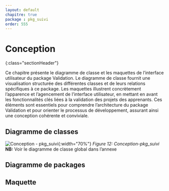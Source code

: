 ```yaml
---
layout: default
chapitre: true
package : pkg_suivi
order: 555
---
```


# Conception
{:class="sectionHeader"}

<!-- note -->

Ce chapitre présente le diagramme de classe et les maquettes de l’interface utilisateur du package Validation. Le diagramme de classe fournit une visualisation structurée des différentes classes et de leurs relations spécifiques à ce package. Les maquettes illustrent concrètement l’apparence et l’agencement de l’interface utilisateur, en mettant en avant les fonctionnalités clés liées à la validation des projets des apprenants. Ces éléments sont essentiels pour comprendre l’architecture du package Validation et pour orienter le processus de développement, assurant ainsi une conception cohérente et conviviale.

<!-- new slide -->




## Diagramme de classes 

![Conception - pkg_suivi ](/soli-lms/diagrammes/pkg_suivi/classes_pkg_suivi.svg){:width="70%"}
*Figure 12: Conception-pkg_suivi*
**NB:** Voir le diagramme de classe global dans l’annexe

<!-- new slide -->

## Diagramme de packages

## Maquette


